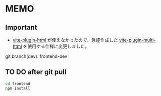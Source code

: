 # MEMO

## Important

- [vite-plugin-html](https://npmjs.com/package/vite-plugin-html) が使えなかったので、急遽作成した [vite-plugin-multi-html](https://npmjs.com/package/vite-plugin-multi-html) を使用する仕様に変更しました。

git branch(dev): frontend-dev

## TO DO after git pull

```bash
cd frontend
npm install
```
